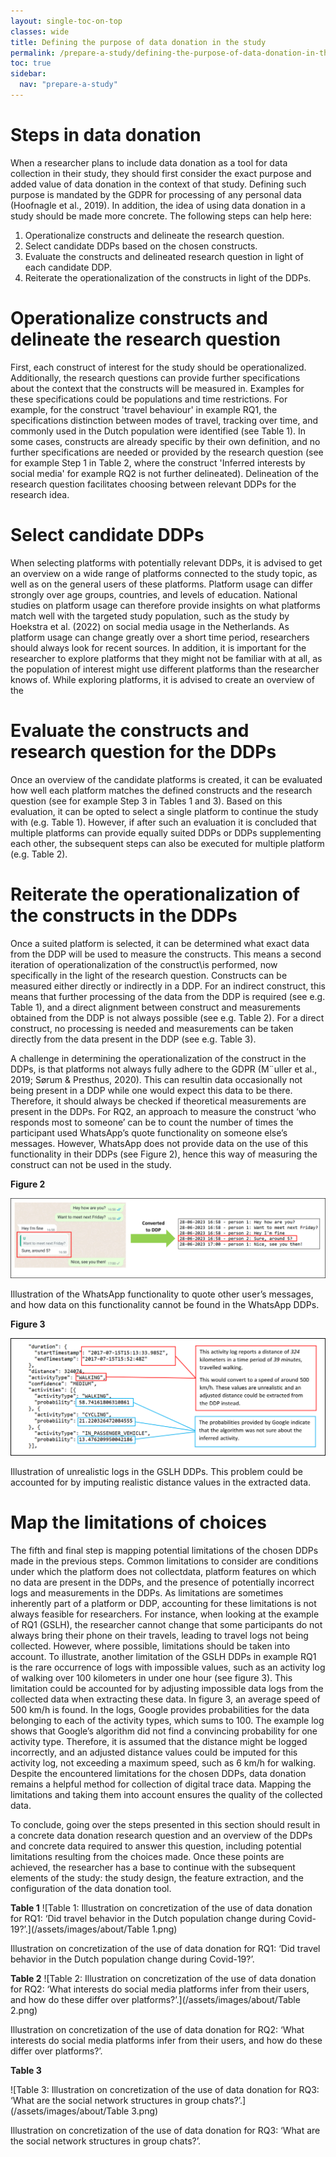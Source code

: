 ```yaml
---
layout: single-toc-on-top
classes: wide
title: Defining the purpose of data donation in the study
permalink: /prepare-a-study/defining-the-purpose-of-data-donation-in-the-study
toc: true
sidebar:
  nav: "prepare-a-study"
---
```


# Steps in data donation

When a researcher plans to include data donation as a tool for data collection in their study, they should first consider the exact purpose and added value of data donation in the context of that study. Defining such purpose is mandated by the GDPR for processing of any personal data (Hoofnagle et al., 2019). In addition, the idea of using data donation in a study should be made more concrete.
The following steps can help here:

1. Operationalize constructs and delineate the research question.
2. Select candidate DDPs based on the chosen constructs.
3. Evaluate the constructs and delineated research question in light of each candidate DDP.
4. Reiterate the operationalization of the constructs in light of the DDPs.

# Operationalize constructs and delineate the research question

First, each construct of interest for the study should be operationalized. Additionally, the research questions can provide further specifications about the context that the constructs will be measured in. Examples for these specifications could be populations and time restrictions. For example, for the construct 'travel behaviour' in example RQ1, the specifications distinction between modes of travel, tracking over time, and commonly used in the Dutch population were identified (see Table 1). In some cases, constructs are already specific by their own definition, and no further specifications are needed or provided by the research question (see for example Step 1 in Table 2, where the construct 'Inferred interests by social media' for example RQ2 is not further delineated). Delineation of the research question facilitates choosing between relevant DDPs for the research idea.

# Select candidate DDPs

When selecting platforms with potentially relevant DDPs, it is advised to get an overview on a wide range of platforms connected to the study topic, as well as on the general users of these platforms. Platform usage can differ strongly over age groups, countries, and levels of education. National studies on platform usage can therefore provide insights on what platforms match well with the targeted study population, such as the study by Hoekstra et al. (2022) on social media usage in the Netherlands. As platform usage can change greatly over a short time period, researchers should always look for recent sources. In addition, it is important for the researcher to explore platforms that they might not be familiar with at all, as the population of interest might use different platforms than the researcher knows of. While exploring platforms, it is advised to create an overview of the

# Evaluate the constructs and research question for the DDPs

Once an overview of the candidate platforms is created, it can be evaluated how well each platform matches the defined constructs and the research question (see for example Step 3 in Tables 1 and 3). Based on this evaluation, it can be opted to select a single platform to continue the study with (e.g. Table 1). However, if after such an evaluation it is concluded that multiple platforms can provide equally suited DDPs or DDPs supplementing each other, the subsequent steps can also be executed for multiple platform (e.g. Table 2).

# Reiterate the operationalization of the constructs in the DDPs

Once a suited platform is selected, it can be determined what exact data from the DDP will be used to measure the constructs. This means a second iteration of operationalization of the construct\is performed, now specifically in the light of the research question. Constructs can be measured either directly or indirectly in a DDP. For an indirect construct, this means that further processing of the data from the DDP is required (see e.g. Table 1), and a direct alignment between construct and measurements obtained from the DDP is not always possible (see e.g. Table 2). For a direct construct, no processing is needed and measurements can be taken directly from the data present in the DDP (see e.g. Table 3).

A challenge in determining the operationalization of the construct in the DDPs, is that platforms not always fully adhere to the GDPR (M¨uller et al., 2019; Sørum & Presthus, 2020). This can resultin data occasionally not being present in a DDP while one would expect this data to be there. Therefore, it should always be checked if theoretical measurements are present in the DDPs. For RQ2, an approach to measure the construct ‘who responds most to someone’ can be to count the number of times the participant used WhatsApp’s quote functionality on someone else’s messages. However, WhatsApp does not provide data on the use of this functionality in their DDPs (see Figure 2), hence this way of measuring the construct can not be used in the study.

**Figure 2**

![Figure 2: Illustration of the WhatsApp functionality to quote other user’s messages, and how data on this functionality cannot be found in the WhatsApp DDPs.](/assets/images/about/WhatsApp_quoting_figure_v2.png)

Illustration of the WhatsApp functionality to quote other user’s messages, and how data on this functionality cannot be found in the WhatsApp DDPs.

**Figure 3**

![Figure 3: Illustration of unrealistic logs in the GSLH DDPs. This problem could be accounted for by imputing realistic distance values in the extracted data.](/assets/images/about/GSLH_error_figure_v4.png)

Illustration of unrealistic logs in the GSLH DDPs. This problem could be accounted for by imputing realistic distance values in the extracted data.

# Map the limitations of choices

The fifth and final step is mapping potential limitations of the chosen DDPs made in the previous steps. Common limitations to consider are conditions under which the platform does not collectdata, platform features on which no data are present in the DDPs, and the presence of potentially incorrect logs and measurements in the DDPs. As limitations are sometimes inherently part of a platform or DDP, accounting for these limitations is not always feasible for researchers. For instance, when looking at the example of RQ1 (GSLH), the researcher cannot change that some participants do not always bring their phone on their travels, leading to travel logs not being collected. However, where possible, limitations should be taken into account. To illustrate, another limitation of the GSLH DDPs in example RQ1 is the rare occurrence of logs with impossible values, such as an activity log of walking over 100 kilometers in under one hour (see figure 3). This limitation could be accounted for by adjusting impossible data logs from the collected data when extracting these data. In figure 3, an average speed of 500 km/h is found. In the logs, Google provides probabilities for the data belonging to each of the activity types, which sums to 100. The example log shows that Google’s algorithm did not find a convincing probability for one activity type. Therefore, it is assumed that the distance might be logged incorrectly, and an adjusted distance values could be imputed for this activity log, not exceeding a maximum speed, such as 6 km/h for walking. Despite the encountered limitations for the chosen DDPs, data donation remains a helpful method for collection of digital trace data. Mapping the limitations and taking them into account ensures the quality of the collected data.

To conclude, going over the steps presented in this section should result in a concrete data donation research question and an overview of the DDPs and concrete data required to answer this question, including potential limitations resulting from the choices made. Once these points are achieved, the researcher has a base to continue with the subsequent elements of the study: the study design, the feature extraction, and the configuration of the data donation tool.

**Table 1**
![Table 1: Illustration on concretization of the use of data donation for RQ1: ‘Did travel behavior in the Dutch population change during Covid-19?’.](/assets/images/about/Table 1.png)

Illustration on concretization of the use of data donation for RQ1: ‘Did travel behavior in the Dutch population change during Covid-19?’.

**Table 2**
![Table 2: Illustration on concretization of the use of data donation for RQ2: ‘What interests do social media platforms infer from their users, and how do these differ over platforms?’.](/assets/images/about/Table 2.png)


Illustration on concretization of the use of data donation for RQ2: ‘What interests do social media platforms infer from their users, and how do these differ over platforms?’.

**Table 3**

![Table 3: Illustration on concretization of the use of data donation for RQ3: ‘What are the social network
structures in group chats?’.](/assets/images/about/Table 3.png)

Illustration on concretization of the use of data donation for RQ3: ‘What are the social network structures in group chats?’.
